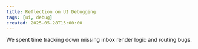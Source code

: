 ```yaml
---
title: Reflection on UI Debugging
tags: [ui, debug]
created: 2025-05-28T15:00:00
---
```


We spent time tracking down missing inbox render logic and routing bugs. 